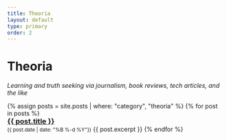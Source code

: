```yaml
---
title: Theoria
layout: default
type: primary
order: 2
---
```


# Theoria

*Learning and truth seeking via journalism, book reviews, tech articles, and the like*

<ul style="padding-left: 0;">
{% assign posts = site.posts | where: "category", "theoria" %}
{% for post in posts %}
    <h3 style="margin : 0"><a href="{{ post.url }}">{{ post.title }}</a></h3>
    <small style="margin : 0">{{ post.date | date: "%B %-d %Y"}}</small>
    <t style="margin : 0">{{ post.excerpt }} </t>
{% endfor %}
</ul>